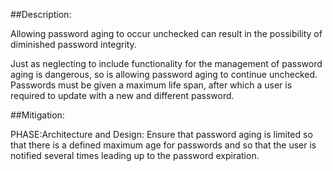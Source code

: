 ##Description:

Allowing password aging to occur unchecked can result in the possibility of diminished password integrity.

Just as neglecting to include functionality for the management of password aging is dangerous, so is allowing password aging to continue unchecked. Passwords must be given a maximum life span, after which a user is required to update with a new and different password.

##Mitigation:


PHASE:Architecture and Design:
Ensure that password aging is limited so that there is a defined maximum age for passwords and so that the user is notified several times leading up to the password expiration.

